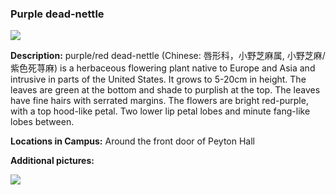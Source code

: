### Purple dead-nettle

![](http://www.astro.princeton.edu/~ruixu/fig/purple-dead-nettle.jpg)

**Description:** purple/red dead-nettle (Chinese: 唇形科，小野芝麻属, 小野芝麻/紫色死荨麻) is a herbaceous flowering plant native to Europe and Asia and intrusive in parts of the United States. It grows to 5-20cm in height. The leaves are green at the bottom and shade to purplish at the top. The leaves have fine hairs with serrated margins. The flowers are bright red-purple, with a top hood-like petal. Two lower lip petal lobes and minute fang-like lobes between.

**Locations in Campus:** Around the front door of Peyton Hall

**Additional pictures:**

![](http://www.astro.princeton.edu/~ruixu/fig/purple-dead-nettle2.jpg)
